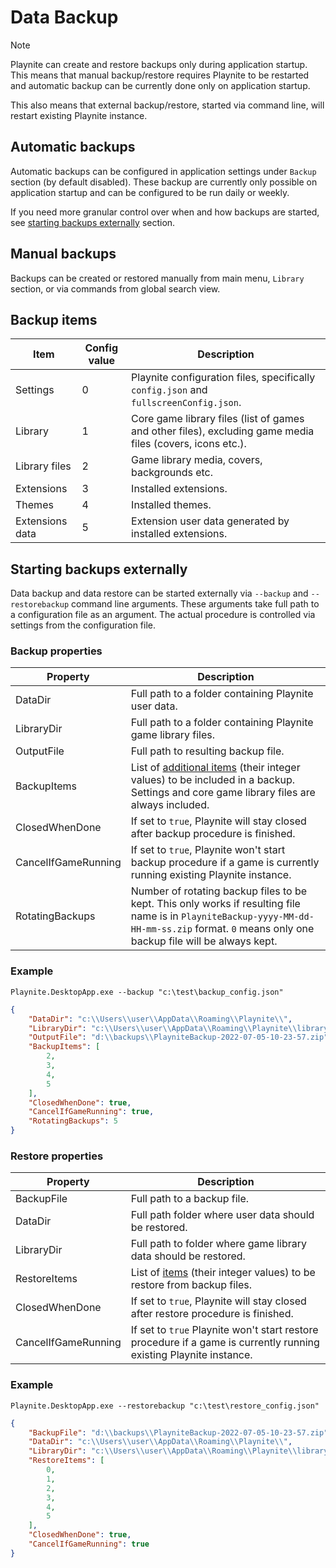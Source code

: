 # Data Backup

> [!NOTE]
> Playnite can create and restore backups only during application startup. This means that manual backup/restore requires Playnite to be restarted and automatic backup can be currently done only on application startup.
>
> This also means that external backup/restore, started via command line, will restart existing Playnite instance.

## Automatic backups

Automatic backups can be configured in application settings under `Backup` section (by default disabled). These backup are currently only possible on application startup and can be configured to be run daily or weekly.

If you need more granular control over when and how backups are started, see [starting backups externally](#starting-backups-externally) section.

## Manual backups

Backups can be created or restored manually from main menu, `Library` section, or via commands from global search view.

## Backup items

| Item | Config value | Description |
| -- | -- | -- | 
| Settings | 0 | Playnite configuration files, specifically `config.json` and `fullscreenConfig.json`. |
| Library | 1 | Core game library files (list of games and other files), excluding game media files (covers, icons etc.). |
| Library files | 2 | Game library media, covers, backgrounds etc. |
| Extensions | 3 | Installed extensions. |
| Themes | 4 | Installed themes. |
| Extensions data | 5 | Extension user data generated by installed extensions. |

## Starting backups externally

Data backup and data restore can be started externally via `--backup` and `--restorebackup` command line arguments. These arguments take full path to a configuration file as an argument. The actual procedure is controlled via settings from the configuration file.

### Backup properties

| Property | Description |
| -- | -- |
| DataDir | Full path to a folder containing Playnite user data. |
| LibraryDir | Full path to a folder containing Playnite game library files. |
| OutputFile | Full path to resulting backup file.  |
| BackupItems | List of [additional items](#backup-items) (their integer values) to be included in a backup. Settings and core game library files are always included. |
| ClosedWhenDone | If set to `true`, Playnite will stay closed after backup procedure is finished. |
| CancelIfGameRunning | If set to `true`, Playnite won't start backup procedure if a game is currently running existing Playnite instance. |
| RotatingBackups | Number of rotating backup files to be kept. This only works if resulting file name is in `PlayniteBackup-yyyy-MM-dd-HH-mm-ss.zip` format. `0` means only one backup file will be always kept. |

### Example

```
Playnite.DesktopApp.exe --backup "c:\test\backup_config.json"
```

```json
{
    "DataDir": "c:\\Users\\user\\AppData\\Roaming\\Playnite\\",
    "LibraryDir": "c:\\Users\\user\\AppData\\Roaming\\Playnite\\library",
    "OutputFile": "d:\\backups\\PlayniteBackup-2022-07-05-10-23-57.zip",
    "BackupItems": [
        2,
        3,
        4,
        5
    ],
    "ClosedWhenDone": true,
    "CancelIfGameRunning": true,
    "RotatingBackups": 5
}
```

### Restore properties

| Property | Description |
| -- | -- |
| BackupFile | Full path to a backup file. |
| DataDir | Full path folder where user data should be restored. |
| LibraryDir | Full path to folder where game library data should be restored. |
| RestoreItems | List of [items](#backup-items) (their integer values) to be restore from backup files. |
| ClosedWhenDone | If set to `true`, Playnite will stay closed after restore procedure is finished. |
| CancelIfGameRunning | If set to `true` Playnite won't start restore procedure if a game is currently running existing Playnite instance. |

### Example

```
Playnite.DesktopApp.exe --restorebackup "c:\test\restore_config.json"
```

```json
{
    "BackupFile": "d:\\backups\\PlayniteBackup-2022-07-05-10-23-57.zip",
    "DataDir": "c:\\Users\\user\\AppData\\Roaming\\Playnite\\",
    "LibraryDir": "c:\\Users\\user\\AppData\\Roaming\\Playnite\\library",
    "RestoreItems": [
        0,
        1,
        2,
        3,
        4,
        5
    ],
    "ClosedWhenDone": true,
    "CancelIfGameRunning": true
}
```